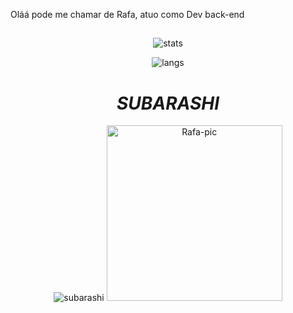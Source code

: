 Oláá pode me chamar de Rafa, atuo como Dev back-end

##

<div align="center">
  
![stats](https://github-readme-stats.vercel.app/api?username=rafaelbarna&count_private=true&show_icons=true&theme=chartreuse-dark)
  
</div>
 
<div align="center">
  
![langs](https://github-readme-stats.vercel.app/api/top-langs/?username=rafaelbarna&layout=compact&theme=chartreuse-dark)
  
</div>
  
<div align="center">
  
<h1><i>SUBARASHI</i></h1>
  
<img alt="subarashi" src="https://cdn.discordapp.com/attachments/724145082579812375/950496209737502720/2.gif" data-canonical-src="https://cdn.discordapp.com/attachments/724145082579812375/950496209737502720/2.gif" style="max-width: 100%;">
  
<img alt="Rafa-pic" height="281" src="https://cdn.discordapp.com/attachments/724145082579812375/950491741100834816/ezgif.com-gif-maker.gif" data-canonical-src="https://cdn.discordapp.com/attachments/724145082579812375/950491741100834816/ezgif.com-gif-maker.gif" style="max-width: 100%;">

</div>
